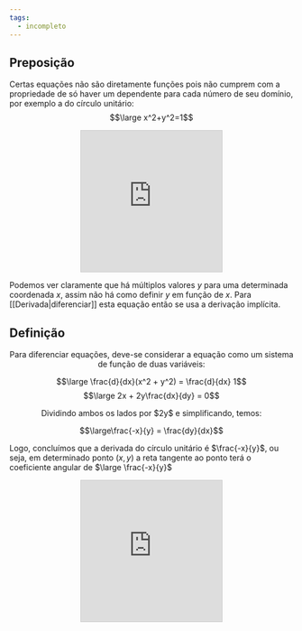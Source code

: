 ```yaml
---
tags:
  - incompleto
---
```

## Preposição

Certas equações não são diretamente funções pois não cumprem com a propriedade de só haver um dependente para cada número de seu domínio, por exemplo a do círculo unitário:
$$\large x^2+y^2=1$$
<div style="display:flex; align-items:center; justify-content: center">
<iframe src="https://www.desmos.com/calculator/uft7mi290o?embed" width="250" height="250" style="border: 1px solid #ccc" frameborder=0></iframe>
</div>

Podemos ver claramente que há múltiplos valores $y$ para uma determinada coordenada $x$, assim não há como definir $y$ em função de $x$.
Para [[Derivada|diferenciar]] esta equação então se usa a derivação implícita.

## Definição

<center>Para diferenciar equações, deve-se considerar a equação como um sistema de função de duas variáveis:</center>

$$\large \frac{d}{dx}(x^2 + y^2) = \frac{d}{dx} 1$$
$$\large 2x + 2y\frac{dx}{dy} = 0$$
<center>Dividindo ambos os lados por $2y$ e simplificando, temos:</center>

$$\large\frac{-x}{y} = \frac{dy}{dx}$$

Logo, concluímos que a derivada do círculo unitário é $\frac{-x}{y}$, ou seja, em determinado ponto $(x,y)$ a reta tangente ao ponto terá o coeficiente angular de $\large \frac{-x}{y}$


<div style="display:flex; align-items:center; justify-content: center">
<iframe src="https://www.desmos.com/calculator/rt8xhe1shj?embed" width="250" height="250" style="border: 1px solid #ccc" frameborder=0></iframe>
</div>
